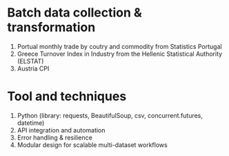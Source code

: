 # Batch data collection & transformation
1. Portual monthly trade by coutry and commodity from Statistics Portugal
2. Greece Turnover Index in Industry from the Hellenic Statistical Authority (ELSTAT)
3. Austria CPI

# Tool and techniques
1. Python (library: requests, BeautifulSoup, csv, concurrent.futures, datetime)
2. API integration and automation
4. Error handling & resilience
5. Modular design for scalable multi-dataset workflows
